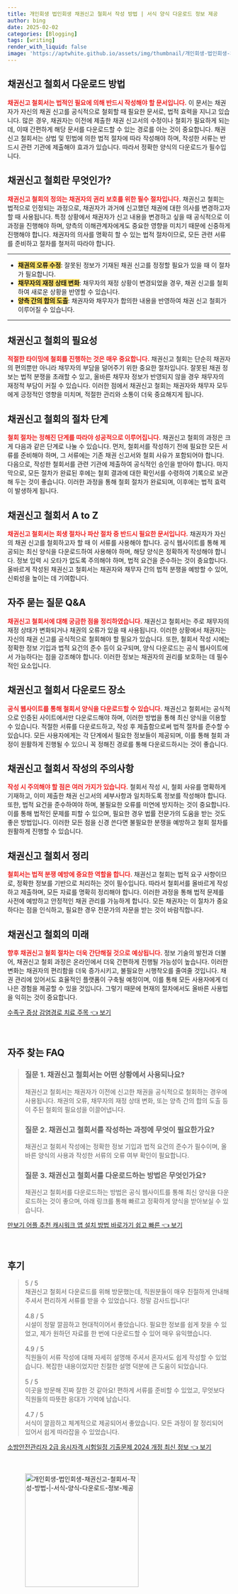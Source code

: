 ```yaml
---
title: 개인회생 법인회생 채권신고 철회서 작성 방법 | 서식 양식 다운로드 정보 제공
author: bing
date: 2025-02-02
categories: [Blogging]
tags: [writing]
render_with_liquid: false
image: 'https://aptwhite.github.io/assets/img/thumbnail/개인회생-법인회생-채권신고-철회서-작성-방법-|-서식-양식-다운로드-정보-제공.webp'
---
```



<h2 id='채권신고_철회서_PC_버전_다운로드'>채권신고 철회서 다운로드 방법</h2>

<p><b><span style="color: #ee2323;">채권신고 철회서는 법적인 필요에 의해 반드시 작성해야 할 문서입니다.</span></b> 이 문서는 채권자가 자신의 채권 신고를 공식적으로 철회할 때 필요한 문서로, 법적 효력을 지니고 있습니다. 많은 경우, 채권자는 이전에 제출한 채권 신고서의 수정이나 철회가 필요하게 되는데, 이때 간편하게 해당 문서를 다운로드할 수 있는 경로를 아는 것이 중요합니다. 채권신고 철회서는 상법 및 민법에 의한 법적 절차에 따라 작성해야 하며, 작성한 서류는 반드시 관련 기관에 제출해야 효과가 있습니다. 따라서 정확한 양식의 다운로드가 필수입니다.</p>

<h2 id='채권신고_철회의_정의'>채권신고 철회란 무엇인가?</h2>

<p><b><span style="color: #ee2323;">채권신고 철회의 정의는 채권자의 권리 보호를 위한 필수 절차입니다.</span></b> 채권신고 철회는 법적으로 인정되는 과정으로, 채권자가 과거에 신고했던 채권에 대한 의사를 변경하고자 할 때 사용됩니다. 특정 상황에서 채권자가 신고 내용을 변경하고 싶을 때 공식적으로 이 과정을 진행해야 하며, 양측의 이해관계자에게도 중요한 영향을 미치기 때문에 신중하게 진행해야 합니다. 채권자의 의사를 명확히 할 수 있는 법적 절차이므로, 모든 관련 서류를 준비하고 절차를 철저히 따라야 합니다.</p>

<hr />

<ul>
    <li><b><span style="background-color: #ffe066;">채권의 오류 수정</span></b>: 잘못된 정보가 기재된 채권 신고를 정정할 필요가 있을 때 이 절차가 필요합니다.</li>
    <li><b><span style="background-color: #ffe066;">채무자의 재정 상태 변화</span></b>: 채무자의 재정 상황이 변경되었을 경우, 채권 신고를 철회하여 새로운 상황을 반영할 수 있습니다.</li>
    <li><b><span style="background-color: #ffe066;">양측 간의 합의 도출</span></b>: 채권자와 채무자가 합의한 내용을 반영하여 채권 신고 철회가 이루어질 수 있습니다.</li>
</ul>

<hr />

<h2 id='채권신고_철회의_필요성'>채권신고 철회의 필요성</h2>

<p><b><span style="color: #ee2323;">적절한 타이밍에 철회를 진행하는 것은 매우 중요합니다.</span></b> 채권신고 철회는 단순히 채권자의 편의뿐만 아니라 채무자의 부담을 덜어주기 위한 중요한 절차입니다. 잘못된 채권 정보는 법적 분쟁을 초래할 수 있고, 올바른 채무자 정보가 반영되지 않을 경우 채무자의 재정적 부담이 커질 수 있습니다. 이러한 점에서 채권신고 철회는 채권자와 채무자 모두에게 긍정적인 영향을 미치며, 적절한 관리와 소통이 더욱 중요해지게 됩니다.</p>

<h2 id='채권신고_철회의_절차'>채권신고 철회의 절차 단계</h2>

<p><b><span style="color: #ee2323;">철회 절차는 정해진 단계를 따라야 성공적으로 이루어집니다.</span></b> 채권신고 철회의 과정은 크게 다음과 같은 단계로 나눌 수 있습니다. 먼저, 철회서를 작성하기 전에 필요한 모든 서류를 준비해야 하며, 그 서류에는 기존 채권 신고서와 철회 사유가 포함되어야 합니다. 다음으로, 작성한 철회서를 관련 기관에 제출하여 공식적인 승인을 받아야 합니다. 마지막으로, 모든 절차가 완료된 후에는 철회 결과에 대한 확인서를 수령하여 기록으로 보관해 두는 것이 좋습니다. 이러한 과정을 통해 철회 절차가 완료되며, 이후에는 법적 효력이 발생하게 됩니다.</p>

<h2 id='채권신고_철회서_A_to_Z'>채권신고 철회서 A to Z</h2>

<p><b><span style="color: #ee2323;">채권신고 철회서는 회생 절차나 파산 절차 중 반드시 필요한 문서입니다.</span></b> 채권자가 자신의 채권 신고를 철회하고자 할 때 이 서류를 사용해야 합니다. 공식 웹사이트를 통해 제공되는 최신 양식을 다운로드하여 사용해야 하며, 해당 양식은 정확하게 작성해야 합니다. 정보 입력 시 오타가 없도록 주의해야 하며, 법적 요건을 준수하는 것이 중요합니다. 올바르게 작성된 채권신고 철회서는 채권자와 채무자 간의 법적 분쟁을 예방할 수 있어, 신뢰성을 높이는 데 기여합니다.</p>

<h2 id='자주_묻는_질문'>자주 묻는 질문 Q&A</h2>

<p><b><span style="color: #ee2323;">채권신고 철회서에 대해 궁금한 점을 정리하였습니다.</span></b> 채권신고 철회서는 주로 채무자의 재정 상태가 변화되거나 채권의 오류가 있을 때 사용됩니다. 이러한 상황에서 채권자는 자신의 채권 신고를 공식적으로 철회해야 할 필요가 있습니다. 또한, 철회서 작성 시에는 정확한 정보 기입과 법적 요건의 준수 등이 요구되며, 양식 다운로드는 공식 웹사이트에서 가능하다는 점을 강조해야 합니다. 이러한 정보는 채권자의 권리를 보호하는 데 필수적인 요소입니다.</p>

<h2 id='채권신고_철회서_다운로드_장소'>채권신고 철회서 다운로드 장소</h2>

<p><b><span style="color: #ee2323;">공식 웹사이트를 통해 철회서 양식을 다운로드할 수 있습니다.</span></b> 채권신고 철회서는 공식적으로 인증된 사이트에서만 다운로드해야 하며, 이러한 방법을 통해 최신 양식을 이용할 수 있습니다. 적절한 서류를 다운로드하고, 작성 후 제출함으로써 법적 절차를 준수할 수 있습니다. 모든 사용자에게는 각 단계에서 필요한 정보들이 제공되며, 이를 통해 철회 과정이 원활하게 진행될 수 있으니 꼭 정해진 경로를 통해 다운로드하시는 것이 좋습니다.</p>

<h2 id='채권신고_철회서_작성의_주의사항'>채권신고 철회서 작성의 주의사항</h2>

<p><b><span style="color: #ee2323;">작성 시 주의해야 할 점은 여러 가지가 있습니다.</span></b> 철회서 작성 시, 철회 사유를 명확하게 기재하고, 이미 제출한 채권 신고서의 세부사항과 일치하도록 정보를 작성해야 합니다. 또한, 법적 요건을 준수하여야 하며, 불필요한 오류를 미연에 방지하는 것이 중요합니다. 이를 통해 법적인 문제를 피할 수 있으며, 필요한 경우 법률 전문가의 도움을 받는 것도 좋은 방법입니다. 이러한 모든 점을 신경 쓴다면 불필요한 분쟁을 예방하고 철회 절차를 원활하게 진행할 수 있습니다.</p>

<h2 id='채권신고_철회서_정리'>채권신고 철회서 정리</h2>

<p><b><span style="color: #ee2323;">철회서는 법적 분쟁 예방에 중요한 역할을 합니다.</span></b> 채권신고 철회는 법적 요구 사항이므로, 정확한 정보를 기반으로 처리하는 것이 필수입니다. 따라서 철회서를 올바르게 작성하고 제출하며, 모든 자료를 명확히 정리해야 합니다. 이러한 과정을 통해 법적 문제를 사전에 예방하고 안정적인 채권 관리를 가능하게 합니다. 모든 채권자는 이 절차가 중요하다는 점을 인식하고, 필요한 경우 전문가의 자문을 받는 것이 바람직합니다.</p>

<h2 id='채권신고_철회의_미래'>채권신고 철회의 미래</h2>

<p><b><span style="color: #ee2323;">향후 채권신고 철회 절차는 더욱 간단해질 것으로 예상됩니다.</span></b> 정보 기술의 발전과 더불어, 채권신고 철회 과정은 온라인에서 더욱 간편하게 진행될 가능성이 높습니다. 이러한 변화는 채권자의 편리함을 더욱 증가시키고, 불필요한 시행착오를 줄여줄 것입니다. 채권 관리에 있어서도 효율적인 플랫폼이 구축될 예정이며, 이를 통해 모든 사용자에게 더 나은 경험을 제공할 수 있을 것입니다. 그렇기 때문에 현재의 절차에서도 올바른 사용법을 익히는 것이 중요합니다.</p>


<p><a class="click-button" title="수족구 증상 감염경로 치료 주목" href="https://aptwhite.github.io/posts/%EC%88%98%EC%A1%B1%EA%B5%AC-%EC%A6%9D%EC%83%81-%EA%B0%90%EC%97%BC%EA%B2%BD%EB%A1%9C-%EC%B9%98%EB%A3%8C-%EC%A3%BC%EB%AA%A9/" rel="dofollow">수족구 증상 감염경로 치료 주목 👈 보기</a></p><br>
<h2 id='자주_찾는_FAQ'>자주 찾는 FAQ</h2>
<div itemscope="" itemtype="https://schema.org/FAQPage"> 
<blockquote> 
<div itemscope="" itemprop="mainEntity" itemtype="https://schema.org/Question"> 
<h3 itemprop="name">질문 1. 채권신고 철회서는 어떤 상황에서 사용되나요?</h3> 
<div itemscope="" itemprop="acceptedAnswer" itemtype="https://schema.org/Answer"> 
<span itemprop="text"> 
<p>채권신고 철회서는 채권자가 이전에 신고한 채권을 공식적으로 철회하는 경우에 사용됩니다. 채권의 오류, 채무자의 재정 상태 변화, 또는 양측 간의 합의 도출 등이 주된 철회의 필요성을 이끌어냅니다.</p> 
</span> 
</div> 
</div> 

<div itemscope="" itemprop="mainEntity" itemtype="https://schema.org/Question"> 
<h3 itemprop="name">질문 2. 채권신고 철회서를 작성하는 과정에 무엇이 필요한가요?</h3> 
<div itemscope="" itemprop="acceptedAnswer" itemtype="https://schema.org/Answer"> 
<span itemprop="text"> 
<p>채권신고 철회서 작성에는 정확한 정보 기입과 법적 요건의 준수가 필수이며, 올바른 양식의 사용과 작성한 서류의 오류 여부 확인이 필요합니다.</p> 
</span> 
</div> 
</div> 

<div itemscope="" itemprop="mainEntity" itemtype="https://schema.org/Question"> 
<h3 itemprop="name">질문 3. 채권신고 철회서를 다운로드하는 방법은 무엇인가요?</h3> 
<div itemscope="" itemprop="acceptedAnswer" itemtype="https://schema.org/Answer"> 
<span itemprop="text"> 
<p>채권신고 철회서를 다운로드하는 방법은 공식 웹사이트를 통해 최신 양식을 다운로드하는 것이 좋으며, 아래 링크를 통해 빠르고 정확하게 양식을 받아보실 수 있습니다.</p> 
</span> 
</div> 
</div> 

</blockquote> 
</div>
<p><a class="click-button" title="만보기 어플 추천 캐시워크 앱 설치 방법 바로가기 쉽고 빠른" href="https://aptwhite.github.io/posts/%EB%A7%8C%EB%B3%B4%EA%B8%B0-%EC%96%B4%ED%94%8C-%EC%B6%94%EC%B2%9C-%EC%BA%90%EC%8B%9C%EC%9B%8C%ED%81%AC-%EC%95%B1-%EC%84%A4%EC%B9%98-%EB%B0%A9%EB%B2%95-%EB%B0%94%EB%A1%9C%EA%B0%80%EA%B8%B0-%EC%89%BD%EA%B3%A0-%EB%B9%A0%EB%A5%B8/" rel="dofollow">만보기 어플 추천 캐시워크 앱 설치 방법 바로가기 쉽고 빠른 👈 보기</a></p><br>
<h2 id='후기'>후기</h2>
<div itemscope itemtype="https://schema.org/Product">
  <blockquote>
  <div itemprop="review" itemscope itemtype="https://schema.org/Review">
      <div itemprop="reviewRating" itemscope itemtype="https://schema.org/Rating"> <span itemprop="ratingValue">5</span> / <span itemprop="bestRating">5</span> </div>
      <span itemprop="reviewBody">채권신고 철회서 다운로드를 위해 방문했는데, 직원분들이 매우 친절하게 안내해주셔서 편리하게 서류를 받을 수 있었습니다. 정말 감사드립니다!</span>
  </div>
  <br>
  <div itemprop="review" itemscope itemtype="https://schema.org/Review">
      <div itemprop="reviewRating" itemscope itemtype="https://schema.org/Rating"> <span itemprop="ratingValue">4.8</span> / <span itemprop="bestRating">5</span> </div>
      <span itemprop="reviewBody">시설이 정말 깔끔하고 현대적이어서 좋았습니다. 필요한 정보를 쉽게 찾을 수 있었고, 제가 원하던 자료를 한 번에 다운로드할 수 있어 매우 유익했습니다.</span>
  </div>
  <br>
  <div itemprop="review" itemscope itemtype="https://schema.org/Review">
      <div itemprop="reviewRating" itemscope itemtype="https://schema.org/Rating"> <span itemprop="ratingValue">4.9</span> / <span itemprop="bestRating">5</span> </div>
      <span itemprop="reviewBody">직원들이 서류 작성에 대해 자세히 설명해 주셔서 혼자서도 쉽게 작성할 수 있었습니다. 복잡한 내용이었지만 친절한 설명 덕분에 큰 도움이 되었습니다.</span>
  </div>
  <br>
  <div itemprop="review" itemscope itemtype="https://schema.org/Review">
      <div itemprop="reviewRating" itemscope itemtype="https://schema.org/Rating"> <span itemprop="ratingValue">5</span> / <span itemprop="bestRating">5</span> </div>
      <span itemprop="reviewBody">이곳을 방문해 진짜 잘한 것 같아요! 편하게 서류를 준비할 수 있었고, 무엇보다 직원들의 따뜻한 응대가 기억에 남습니다.</span>
  </div>
  <br>
  <div itemprop="review" itemscope itemtype="https://schema.org/Review">
      <div itemprop="reviewRating" itemscope itemtype="https://schema.org/Rating"> <span itemprop="ratingValue">4.7</span> / <span itemprop="bestRating">5</span> </div>
      <span itemprop="reviewBody">서식이 깔끔하고 체계적으로 제공되어서 좋았습니다. 모든 과정이 잘 정리되어 있어서 쉽게 따라잡을 수 있었습니다.</span>
  </div>
  </blockquote>
</div>
<p><a class="click-button" title="소방안전관리자 2급 응시자격 시험일정 기출문제 2024 개정 최신 정보" href="https://aptwhite.github.io/posts/%EC%86%8C%EB%B0%A9%EC%95%88%EC%A0%84%EA%B4%80%EB%A6%AC%EC%9E%90-2%EA%B8%89-%EC%9D%91%EC%8B%9C%EC%9E%90%EA%B2%A9-%EC%8B%9C%ED%97%98%EC%9D%BC%EC%A0%95-%EA%B8%B0%EC%B6%9C%EB%AC%B8%EC%A0%9C-2024-%EA%B0%9C%EC%A0%95-%EC%B5%9C%EC%8B%A0-%EC%A0%95%EB%B3%B4/" rel="dofollow">소방안전관리자 2급 응시자격 시험일정 기출문제 2024 개정 최신 정보 👈 보기</a></p><br>
<figure class="image"><img src="https://aptwhite.github.io/assets/img/thumbnail/개인회생-법인회생-채권신고-철회서-작성-방법-|-서식-양식-다운로드-정보-제공.webp" alt="개인회생-법인회생-채권신고-철회서-작성-방법-|-서식-양식-다운로드-정보-제공" width="256" height="256"></figure>